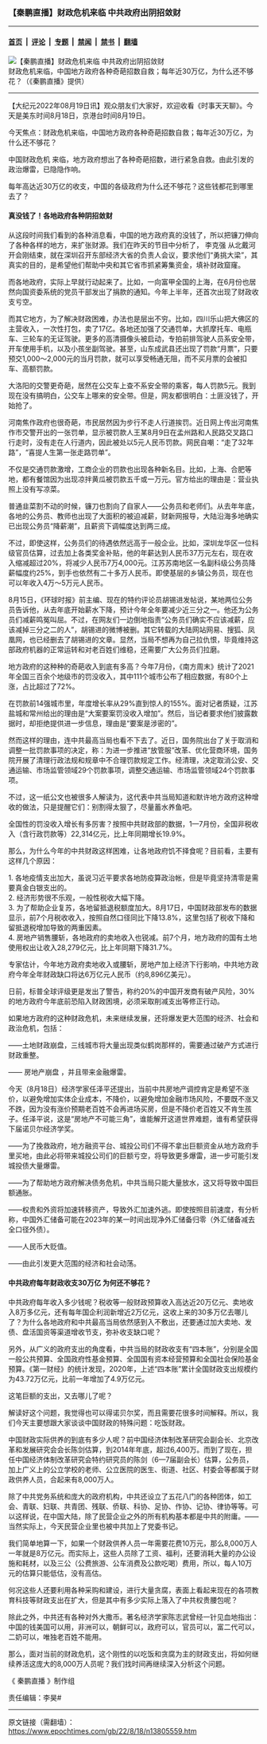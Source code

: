 ### 【秦鹏直播】财政危机来临 中共政府出阴招敛财

---

#### [首页](../../../..?n13805559) &nbsp;|&nbsp; [评论](../../../../../epoch-comment?n13805559) &nbsp;|&nbsp; [专题](../../../../../epoch-special?n13805559) &nbsp;|&nbsp; [禁闻](../../../../../epoch-news?n13805559) &nbsp;|&nbsp; [禁书](../../../../../books?n13805559) &nbsp;|&nbsp; [翻墙](https://github.com/gfw-breaker/nogfw/blob/master/README.md?n13805559)


<div><img alt="【秦鹏直播】财政危机来临 中共政府出阴招敛财" class="attachment-djy_600_400 size-djy_600_400 wp-post-image" src="https://i.epochtimes.com/assets/uploads/2022/08/id13805562-1200-800-600x400.jpg"/>
<div class="caption">
 财政危机来临，中国地方政府各种奇葩招数自救；每年近30万亿，为什么还不够花？（《秦鹏直播》提供）
</div></div><hr/><div class="post_content" id="artbody" itemprop="articleBody">
 <!-- article content begin -->
 <p>
  【大纪元2022年08月19日讯】观众朋友们大家好，欢迎收看《时事天天聊》。今天是美东时间8月18日，京港台时间8月19日。
 </p>
 <p>
  今天焦点：财政危机来临，中国地方政府各种奇葩招数自救；每年近30万亿，为什么还不够花？
 </p>
 <p>
  <ok href="https://www.epochtimes.com/gb/tag/%E4%B8%AD%E5%9B%BD%E8%B4%A2%E6%94%BF%E5%8D%B1%E6%9C%BA.html">
   中国财政危机
  </ok>
  来临，地方政府想出了各种奇葩招数，进行紧急自救。由此引发的政治爆雷，已隐隐作响。
 </p>
 <p>
  每年高达近30万亿的收支，中国的各级政府为什么还不够花？这些钱都花到哪里去了？
 </p>
 <h4>
  真没钱了！各地政府各种阴招敛财
 </h4>
 <p>
  从这段时间我们看到的各种消息看，中国的地方政府真的没钱了，所以把镰刀伸向了各种各样的地方，来扩张财源。我们在昨天的节目中分析了，
  <ok href="https://www.epochtimes.com/gb/tag/%E6%9D%8E%E5%85%8B%E5%BC%BA.html">
   李克强
  </ok>
  从北戴河开会刚结束，就在深圳召开东部经济大省的负责人会议，要求他们“勇挑大梁”，其真实的目的，是希望他们帮助中央和其它省市抓紧筹集资金，填补财政窟窿。
 </p>
 <p>
  而各地政府，实际上早就行动起来了。比如，一向富甲全国的上海，在6月份也居然向国资委系统的党员干部发出了捐款的通知。今年上半年，还首次出现了财政收支亏空。
 </p>
 <p>
  而其它地方，为了解决财政困难，办法也是层出不穷。比如，四川乐山把大佛区的主营收入，一次性打包，卖了17亿。各地还加强了交通罚单，大抓摩托车、电瓶车、三轮车的无证驾驶。更多的高清摄像头被启动，专拍前排驾驶人员系安全带，开车使用手机，以及小孩坐副驾驶。甚至，山东成武县还出现了罚款“月票”，只要预交1,000～2,000元的当月罚款，就可以享受畅通无阻，而不买月票的会被扣车、高额罚款。
 </p>
 <p>
  大洛阳的交警更奇葩，居然在公交车上查不系安全带的乘客，每人罚款5元。我到现在没有搞明白，公交车上哪来的安全带。但是，网友都很明白：土匪没钱了，开始抢了。
 </p>
 <p>
  河南焦作政府也很奇葩，市民居然因为步行不走人行道挨罚。近日网上传出河南焦作市交警开出的一张罚单，显示被罚款人王某8月9日在孟州路和人民路交叉路口行走时，没有走在人行道内，因此被处以5元人民币罚款。网民自嘲：“走了32年路”，“喜提人生第一张走路罚单”。
 </p>
 <p>
  不仅是交通罚款激增，工商企业的罚款也出现各种新名目。比如，上海、合肥等地，都有餐馆因为出现凉拌黄瓜被罚款五千或一万元。官方给出的理由是：营业执照上没有写凉菜。
 </p>
 <p>
  普通韭菜割不动的时候，镰刀也割向了自家人——公务员和老师们。从去年年底，各地的公务员、教师也出现了大面积的被迫减薪，财新网报导，大陆沿海多地确实已出现公务员“降薪潮”，且薪资下调幅度达到两三成。
 </p>
 <p>
  不过，即使这样，公务员们的待遇依然远高于一般企业。比如，深圳龙华区一位科级官员估算，过去加上各类奖金补贴，他的年薪达到人民币37万元左右，现在收入缩减超过20%，将减少人民币7万4,000元。江苏苏南地区一名副科级公务员降薪幅度约25%，到手也依然有二十多万人民币。即使基层的乡镇公务员，现在也可以年收入4万～5万元人民币。
 </p>
 <p>
  8月15日，《环球时报》前主编、现在的特约评论员胡锡进发帖说，某地两位公务员告诉他，从去年底开始薪水下降，预计今年全年要减少近三分之一。他还为公务员们减薪鸣冤叫屈。不过，在网友们一边倒地指责“公务员们确实不应该减薪，应该减掉三分之二的人”，胡锡进的微博被删。其它转载的大陆网站网易、搜狐、凤凰网，也已经删去了胡锡进的文章。显然，当局不想再为自己拉仇恨，毕竟维持这部政府机器的正常运转和对老百姓们维稳，还需要广大公务员们拉磨。
 </p>
 <p>
  地方政府的这种种的奇葩收入到底有多高？今年7月份，《南方周末》统计了2021年全国三百余个地级市的罚没收入，其中111个城市公布了相应数据，有80个上涨，占比超过了72%。
 </p>
 <p>
  在罚款前14强城市里，年度增长率从29%直到惊人的155%。面对记者质疑，江苏盐城和常州给出的理由是“大案要案罚没收入增加”。然后，当记者要求他们披露数据时，却拒绝提供进一步信息，理由是“要案是涉密的”。
 </p>
 <p>
  然而这样的理由，连中共最高当局也看不下去了。近日，国务院出台了关于取消和调整一批罚款事项的决定，称：为进一步推进“放管服”改革、优化营商环境，国务院开展了清理行政法规和规章中不合理罚款规定工作。经清理，决定取消公安、交通运输、市场监管领域29个罚款事项，调整交通运输、市场监管领域24个罚款事项。
 </p>
 <p>
  不过，这一纸公文也被很多人解读为，这代表中共当局知道和默许地方政府这种增收的做法，只是提醒它们：别割得太狠了，尽量蓄水养鱼吧。
 </p>
 <p>
  全国性的罚没收入增长有多厉害？按照中共财政部的数据，1—7月份，全国非税收入（含行政罚款等）22,314亿元，比上年同期增长19.9%。
 </p>
 <p>
  那么，为什么今年的中共财政这样困难，让各地政府饥不择食呢？目前看，主要有这样几个原因：
 </p>
 <p>
  1. 各地疫情支出加大，虽说习近平要求各地防疫算政治帐，但是毕竟坚持清零是需要真金白银支出的。
  <br/>
  2. 经济形势很不乐观，一般性税收大幅下降。
  <br/>
  3. 为了帮助企业复苏，各地留抵退税额度加大。8月17日，中国财政部发布的数据显示，前7个月税收收入，按照自然口径同比下降13.8%，这里包括了税收下降和留抵退税增加导致的两重因素。
  <br/>
  4. 房地产销售腰斩，各地政府的卖地收入也锐减。前7个月，地方政府的国有土地使用权出让收入28,279亿元，比上年同期下降31.7%。
 </p>
 <p>
  专家估计，今年地方政府卖地收入或腰斩，房地产加上经济下行影响，中共地方政府今年全年财政缺口将达6万亿元人民币（约8,896亿美元）。
 </p>
 <p>
  日前，标普全球评级更是发出了警告，称约20%的中国开发商有破产风险，30%的地方政府今年底前恐陷入财政困境，必须采取削减支出等修正行动。
 </p>
 <p>
  如果地方政府的这种财政危机，未来继续发展，还将爆发更大范围的经济、社会和政治危机，包括：
 </p>
 <p>
  ——土地财政崩盘，三线城市将大量出现类似鹤岗那样的，需要通过破产方式进行财政重整。
 </p>
 <p>
  ——
  <ok href="https://www.epochtimes.com/gb/tag/%E6%88%BF%E5%9C%B0%E4%BA%A7%E5%B4%A9%E7%9B%98.html">
   房地产崩盘
  </ok>
  ，并且带来金融爆雷。
 </p>
 <p>
  今天（8月18日）经济学家任泽平还提出，当前中共房地产调控肯定是希望不涨价，以避免增加实体企业成本，不降价，以避免增加金融市场风险，不要既不涨又不跌，因为没有涨价预期老百姓不会再进场买房，但是不降价老百姓又不肯生孩子。任泽平说，这是“房地产不可能三角”，谁能解开这道世界难题，谁有希望获得下届诺贝尔经济学奖。
 </p>
 <p>
  ——为了挽救政府，地方融资平台、城投公司们不得不拿出巨额资金从地方政府手里买地，由此必将带来城投公司们的巨额亏空，将导致更多爆雷，进一步可能引发城投债大量爆雷。
 </p>
 <p>
  ——为了帮助地方政府解决债务危机，中共当局只能大量放水，这又将导致中国巨额通胀。
 </p>
 <p>
  ——权贵和外资将加速转移资产，导致外汇加速外逃。即使按照目前速度，有分析称，中国外汇储备可能在2023年的某一时间出现净外汇储备归零（外汇储备减去全口径外债）。
 </p>
 <p>
  ——人民币大贬值。
 </p>
 <p>
  ——由此引发更大范围的经济和社会动荡。
 </p>
 <h4>
  中共政府每年财政收支30万亿 为何还不够花？
 </h4>
 <p>
  中共政府每年收入多少钱呢？税收等一般财政预算收入高达近20万亿元、卖地收入8万多亿元，还有每年国企利润新增近2万亿元，这收上来的30多万亿去哪儿了？为什么各地政府和中共最高当局依然感到入不敷出，还要通过加大卖地、发债、盘活国资等渠道增收节支，弥补收支缺口呢？
 </p>
 <p>
  另外，从广义的政府支出的角度看，中共当局的财政收支有“四本账”，分别是全国一般公共预算、全国政府性基金预算、全国国有资本经营预算和全国社会保险基金预算。《第一财经》的统计发现，2020年，上述“四本账”累计全国财政支出规模约为43.72万亿元，比前一年增加了4.9万亿元。
 </p>
 <p>
  这笔巨额的支出，又去哪儿了呢？
 </p>
 <p>
  解读好这个问题，我觉得也可以得诺贝尔奖，而且需要花很多时间解释。所以，我们今天主要想跟大家谈谈中国财政的特殊问题：吃饭财政。
 </p>
 <p>
  中国财政实际供养的到底有多少人呢？前中国经济体制改革研究会副会长、北京改革和发展研究会会长陈剑估算，到2014年年底，超过6,400万。而到了现在，担任中国经济体制改革研究会特约研究员的陈剑（6—7届副会长）估算，公务员，加上广义上的公立学校的老师、公立医院的医生、街道、社区、村委会等都属于财政供养人员，合起来有8,000万人。
 </p>
 <p>
  除了中共党务系统和庞大的政府机构，中共还设立了五花八门的各种团体，如工会、青联、妇联、共青团、残联、侨联、科协、足协、作协、记协、律协等等。可以这样说，在中国大陆，除了民营企业之外的所有机构基本都是中共的附庸。——当然实际上，今天民营企业里也被中共加上了党委书记。
 </p>
 <p>
  我们简单地算一下，如果一个财政供养人员一年需要花费10万元，那么8,000万人一年就是8万亿元。而实际上，这些人员除了工资、福利，还要消耗大量的办公设施和耗材，以及三公（公费旅游、公车消费及公款吃喝）费用，所以，每人10万元的估算只能低估，没有高估。
 </p>
 <p>
  何况这些人还要利用各种采购和建设，进行大量贪腐，表面上看起来现在的各项教育科技等财政支出在扩大，但是其中有多少实际上落入了中共权贵腰包呢？
 </p>
 <p>
  除此之外，中共还有各种对外大撒币。著名经济学家陈志武曾经一针见血地指出：中国的钱美国可以用，非洲可以，朝鲜可以，政府可以，官员可以，富二代可以，二奶可以，唯独老百姓不能用。
 </p>
 <p>
  那么，面对当前的财政危机，这个刚性的以吃饭和贪腐为主的财政支出，将如何继续养活这庞大的8,000万人员呢？我们找时间再继续深入分析这个问题。
 </p>
 <p>
  《
  <ok href="https://www.epochtimes.com/gb/tag/%E7%A7%A6%E9%B9%8F%E7%9B%B4%E6%92%AD.html">
   秦鹏直播
  </ok>
  》制作组
 </p>
 <p>
  责任编辑：李昊#
 </p>
 <!-- article content end -->
 <div id="below_article_ad">
 </div>
</div>


---

原文链接（需翻墙）：https://www.epochtimes.com/gb/22/8/18/n13805559.htm